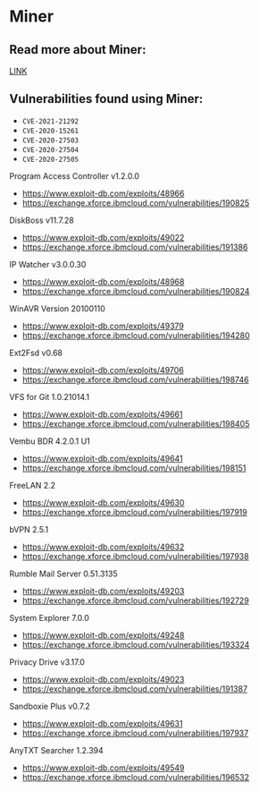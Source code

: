 # Miner

## Read more about Miner:
[LINK](https://shellcode.blog/Miner00/)

## Vulnerabilities found using Miner:

- `CVE-2021-21292`
- `CVE-2020-15261`
- `CVE-2020-27503` 
- `CVE-2020-27504`
- `CVE-2020-27505`

Program Access Controller v1.2.0.0 
- https://www.exploit-db.com/exploits/48966 
- https://exchange.xforce.ibmcloud.com/vulnerabilities/190825 

DiskBoss v11.7.28
- https://www.exploit-db.com/exploits/49022 
- https://exchange.xforce.ibmcloud.com/vulnerabilities/191386 

IP Watcher v3.0.0.30 
- https://www.exploit-db.com/exploits/48968 
- https://exchange.xforce.ibmcloud.com/vulnerabilities/190824

WinAVR Version 20100110
- https://www.exploit-db.com/exploits/49379 
- https://exchange.xforce.ibmcloud.com/vulnerabilities/194280 
 
Ext2Fsd v0.68
- https://www.exploit-db.com/exploits/49706 
- https://exchange.xforce.ibmcloud.com/vulnerabilities/198746 

VFS for Git 1.0.21014.1 
- https://www.exploit-db.com/exploits/49661 
- https://exchange.xforce.ibmcloud.com/vulnerabilities/198405 

Vembu BDR 4.2.0.1 U1 
- https://www.exploit-db.com/exploits/49641 
- https://exchange.xforce.ibmcloud.com/vulnerabilities/198151 

FreeLAN 2.2 
- https://www.exploit-db.com/exploits/49630
- https://exchange.xforce.ibmcloud.com/vulnerabilities/197919 

bVPN 2.5.1 
- https://www.exploit-db.com/exploits/49632 
- https://exchange.xforce.ibmcloud.com/vulnerabilities/197938 


Rumble Mail Server 0.51.3135 
- https://www.exploit-db.com/exploits/49203 
- https://exchange.xforce.ibmcloud.com/vulnerabilities/192729 

System Explorer 7.0.0
- https://www.exploit-db.com/exploits/49248 
- https://exchange.xforce.ibmcloud.com/vulnerabilities/193324 

Privacy Drive v3.17.0 
- https://www.exploit-db.com/exploits/49023 
- https://exchange.xforce.ibmcloud.com/vulnerabilities/191387 

Sandboxie Plus v0.7.2 
- https://www.exploit-db.com/exploits/49631 
- https://exchange.xforce.ibmcloud.com/vulnerabilities/197937 

AnyTXT Searcher 1.2.394 
- https://www.exploit-db.com/exploits/49549
- https://exchange.xforce.ibmcloud.com/vulnerabilities/196532

